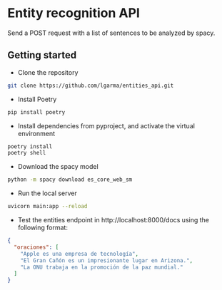 # Entity recognition API

Send a POST request with a list of sentences to be analyzed by spacy.

## Getting started

- Clone the repository

```bash
git clone https://github.com/lgarma/entities_api.git 
```

- Install Poetry

```bash 
pip install poetry
```

- Install dependencies from pyproject, and activate the virtual environment

```bash
poetry install
poetry shell
```

- Download the spacy model

```bash
python -m spacy download es_core_web_sm
```

- Run the local server

```bash
uvicorn main:app --reload
```

- Test the entities endpoint in http://localhost:8000/docs using the
following format:

```json
{
  "oraciones": [
    "Apple es una empresa de tecnología",
    "El Gran Cañón es un impresionante lugar en Arizona.",
    "La ONU trabaja en la promoción de la paz mundial."
  ]
}
```
